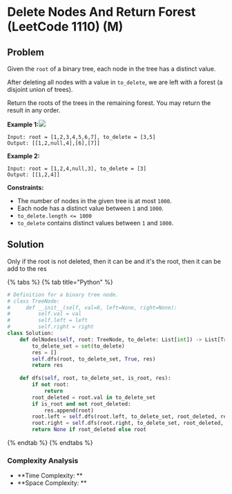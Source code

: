 # Delete Nodes And Return Forest (LeetCode 1110) (M)

## Problem

Given the `root` of a binary tree, each node in the tree has a distinct value.

After deleting all nodes with a value in `to_delete`, we are left with a forest (a disjoint union of trees).

Return the roots of the trees in the remaining forest. You may return the result in any order.

**Example 1:**![](https://assets.leetcode.com/uploads/2019/07/01/screen-shot-2019-07-01-at-53836-pm.png)

```
Input: root = [1,2,3,4,5,6,7], to_delete = [3,5]
Output: [[1,2,null,4],[6],[7]]
```

**Example 2:**

```
Input: root = [1,2,4,null,3], to_delete = [3]
Output: [[1,2,4]]
```

**Constraints:**

* The number of nodes in the given tree is at most `1000`.
* Each node has a distinct value between `1` and `1000`.
* `to_delete.length <= 1000`
* `to_delete` contains distinct values between `1` and `1000`.

## Solution&#x20;

Only if the root is not deleted, then it can be and it's the root, then it can be add to the res

{% tabs %}
{% tab title="Python" %}
```python
# Definition for a binary tree node.
# class TreeNode:
#     def __init__(self, val=0, left=None, right=None):
#         self.val = val
#         self.left = left
#         self.right = right
class Solution:
    def delNodes(self, root: TreeNode, to_delete: List[int]) -> List[TreeNode]:
        to_delete_set = set(to_delete)
        res = []
        self.dfs(root, to_delete_set, True, res)
        return res
    
    def dfs(self, root, to_delete_set, is_root, res):
        if not root:
            return
        root_deleted = root.val in to_delete_set
        if is_root and not root_deleted:
            res.append(root)
        root.left = self.dfs(root.left, to_delete_set, root_deleted, res)
        root.right = self.dfs(root.right, to_delete_set, root_deleted, res)
        return None if root_deleted else root
```
{% endtab %}
{% endtabs %}

### Complexity Analysis

* **Time Complexity: **
* **Space Complexity: **

